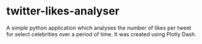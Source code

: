 # twitter-likes-analyser
A simple python application which analyses the number of likes per tweet for select celebrities over a period of time. It was created using Plotly Dash.
